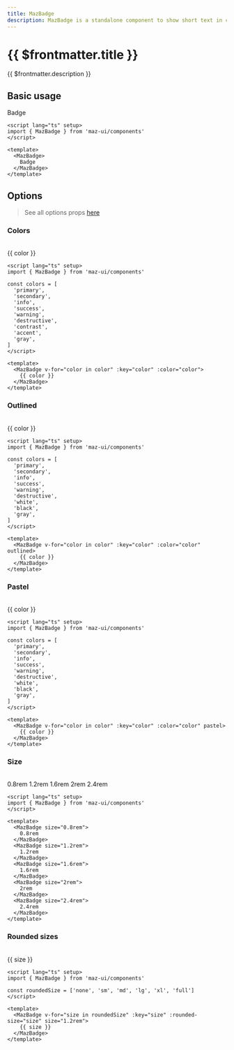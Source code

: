 ```yaml
---
title: MazBadge
description: MazBadge is a standalone component to show short text in colored container
---
```


# {{ $frontmatter.title }}

{{ $frontmatter.description }}

<!--@include: ./../.vitepress/mixins/getting-started.md-->

## Basic usage

<MazBadge>
  Badge
</MazBadge>

```vue
<script lang="ts" setup>
import { MazBadge } from 'maz-ui/components'
</script>

<template>
  <MazBadge>
    Badge
  </MazBadge>
</template>
```

## Options

> See all options props [here](#props-events-emitted)

### Colors

<br />

<div class="flex space-between gap-05 items-center flex-wrap">
  <MazBadge v-for="color in colors" :key="color" :color="color">
    {{ color }}
  </MazBadge>
</div>

```vue
<script lang="ts" setup>
import { MazBadge } from 'maz-ui/components'

const colors = [
  'primary',
  'secondary',
  'info',
  'success',
  'warning',
  'destructive',
  'contrast',
  'accent',
  'gray',
]
</script>

<template>
  <MazBadge v-for="color in color" :key="color" :color="color">
    {{ color }}
  </MazBadge>
</template>
```

### Outlined

<br />

<div class="flex space-between gap-05 items-center flex-wrap">
  <MazBadge v-for="color in colors" :key="color" :color="color" outlined>
    {{ color }}
  </MazBadge>
</div>

```vue
<script lang="ts" setup>
import { MazBadge } from 'maz-ui/components'

const colors = [
  'primary',
  'secondary',
  'info',
  'success',
  'warning',
  'destructive',
  'white',
  'black',
  'gray',
]
</script>

<template>
  <MazBadge v-for="color in color" :key="color" :color="color" outlined>
    {{ color }}
  </MazBadge>
</template>
```

### Pastel

<br />

<div class="flex space-between gap-05 items-center flex-wrap">
  <MazBadge v-for="color in colors" :key="color" :color="color" pastel>
    {{ color }}
  </MazBadge>
</div>

```vue
<script lang="ts" setup>
import { MazBadge } from 'maz-ui/components'

const colors = [
  'primary',
  'secondary',
  'info',
  'success',
  'warning',
  'destructive',
  'white',
  'black',
  'gray',
]
</script>

<template>
  <MazBadge v-for="color in color" :key="color" :color="color" pastel>
    {{ color }}
  </MazBadge>
</template>
```

### Size

<br />

<div class="flex space-between gap-05 items-center flex-wrap">
  <MazBadge size="0.8rem">
    0.8rem
  </MazBadge>
  <MazBadge size="1.2rem">
    1.2rem
  </MazBadge>
  <MazBadge size="1.6rem">
    1.6rem
  </MazBadge>
  <MazBadge size="2rem">
    2rem
  </MazBadge>
  <MazBadge size="2.4rem">
    2.4rem
  </MazBadge>
</div>

```vue
<script lang="ts" setup>
import { MazBadge } from 'maz-ui/components'
</script>

<template>
  <MazBadge size="0.8rem">
    0.8rem
  </MazBadge>
  <MazBadge size="1.2rem">
    1.2rem
  </MazBadge>
  <MazBadge size="1.6rem">
    1.6rem
  </MazBadge>
  <MazBadge size="2rem">
    2rem
  </MazBadge>
  <MazBadge size="2.4rem">
    2.4rem
  </MazBadge>
</template>
```

### Rounded sizes

<br />

<div class="flex space-between gap-05 items-center flex-wrap">
  <MazBadge v-for="size in roundedSize" :key="size" :rounded-size="size" size="1.2rem">
    {{ size }}
  </MazBadge>
</div>

```vue
<script lang="ts" setup>
import { MazBadge } from 'maz-ui/components'

const roundedSize = ['none', 'sm', 'md', 'lg', 'xl', 'full']
</script>

<template>
  <MazBadge v-for="size in roundedSize" :key="size" :rounded-size="size" size="1.2rem">
    {{ size }}
  </MazBadge>
</template>
```

<script lang="ts" setup>
  const colors = [
    'primary',
    'secondary',
    'info',
    'success',
    'warning',
    'destructive',
    'contrast',
    'accent',
    'gray',
  ]

  const roundedSize = ['none', 'sm', 'md', 'lg', 'xl', 'full']
</script>

<!--@include: ./../.vitepress/generated-docs/maz-badge.doc.md-->
